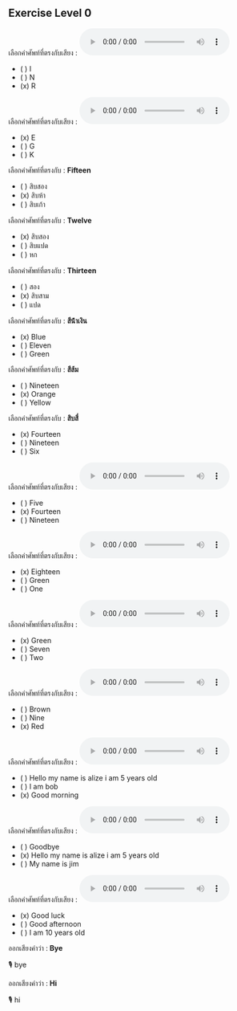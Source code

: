 ## Exercise Level 0

เลือกคำศัพท์ที่ตรงกับเสียง :  ![](/media/audio/r.mp3) 
 - ( ) I
 - ( ) N
 - (x) R


เลือกคำศัพท์ที่ตรงกับเสียง :  ![](/media/audio/e.mp3) 
 - (x) E
 - ( ) G
 - ( ) K


 เลือกคำศัพท์ที่ตรงกับ : **Fifteen**
 - ( ) สิบสอง
 - (x) สิบห้า
 - ( ) สิบเก้า

 เลือกคำศัพท์ที่ตรงกับ : **Twelve**
 - (x) สิบสอง
 - ( ) สิบแปด
 - ( ) หก

 เลือกคำศัพท์ที่ตรงกับ : **Thirteen**
 - ( ) สอง
 - (x) สิบสาม
 - ( ) แปด

 เลือกคำศัพท์ที่ตรงกับ : **สีน้ําเงิน**
 - (x) Blue
 - ( ) Eleven
 - ( ) Green

 เลือกคำศัพท์ที่ตรงกับ : **สีส้ม**
 - ( ) Nineteen
 - (x) Orange
 - ( ) Yellow

 เลือกคำศัพท์ที่ตรงกับ : **สิบสี่**
 - (x) Fourteen
 - ( ) Nineteen
 - ( ) Six

เลือกคำศัพท์ที่ตรงกับเสียง :  ![](/media/audio/fourteen.mp3) 
 - ( ) Five
 - (x) Fourteen
 - ( ) Nineteen


เลือกคำศัพท์ที่ตรงกับเสียง :  ![](/media/audio/eighteen.mp3) 
 - (x) Eighteen
 - ( ) Green
 - ( ) One


เลือกคำศัพท์ที่ตรงกับเสียง :  ![](/media/audio/green.mp3) 
 - (x) Green
 - ( ) Seven
 - ( ) Two


เลือกคำศัพท์ที่ตรงกับเสียง :  ![](/media/audio/red.mp3) 
 - ( ) Brown
 - ( ) Nine
 - (x) Red


เลือกคำศัพท์ที่ตรงกับเสียง :  ![](/media/audio/good&#x20;morning.mp3) 
 - ( ) Hello my name is alize i am 5 years old
 - ( ) I am bob
 - (x) Good morning


เลือกคำศัพท์ที่ตรงกับเสียง :  ![](/media/audio/Hello&#x20;my&#x20;name&#x20;is&#x20;alize&#x20;i&#x20;am&#x20;5&#x20;years&#x20;old.mp3) 
 - ( ) Goodbye
 - (x) Hello my name is alize i am 5 years old
 - ( ) My name is jim


เลือกคำศัพท์ที่ตรงกับเสียง :  ![](/media/audio/Good&#x20;luck.mp3) 
 - (x) Good luck
 - ( ) Good afternoon
 - ( ) I am 10 years old

ออกเสียงคำว่า : **Bye** 

🎙️ bye

ออกเสียงคำว่า : **Hi** 

🎙️ hi

